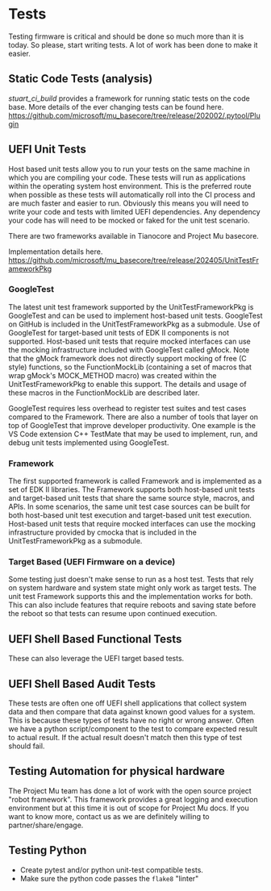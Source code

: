 # Tests

Testing firmware is critical and should be done so much more than it is today. So please, start writing tests. A lot
of work has been done to make it easier.

## Static Code Tests (analysis)

*stuart_ci_build* provides a framework for running static tests on the code base.  More details of the ever changing
tests can be found here. <https://github.com/microsoft/mu_basecore/tree/release/202002/.pytool/Plugin>

## UEFI Unit Tests

Host based unit tests allow you to run your tests on the same machine in which you are compiling your code.  These tests will run
as applications within the operating system host environment. This is the preferred route when possible as these
tests will automatically roll into the CI process and are much faster and easier to run. Obviously this means you
will need to write your code and tests with limited UEFI dependencies.  Any dependency your code has will need to be
mocked or faked for the unit test scenario.

There are two frameworks available in Tianocore and Project Mu basecore.

Implementation details here. <https://github.com/microsoft/mu_basecore/tree/release/202405/UnitTestFrameworkPkg>

### GoogleTest

The latest unit test framework supported by the UnitTestFrameworkPkg is GoogleTest and can be used to implement host-based unit tests. GoogleTest on GitHub is included in the UnitTestFrameworkPkg as a submodule. Use of GoogleTest for target-based unit tests of EDK II components is not supported. Host-based unit tests that require mocked interfaces can use the mocking infrastructure included with GoogleTest called gMock. Note that the gMock framework does not directly support mocking of free (C style) functions, so the FunctionMockLib (containing a set of macros that wrap gMock's MOCK_METHOD macro) was created within the UnitTestFrameworkPkg to enable this support. The details and usage of these macros in the FunctionMockLib are described later.

GoogleTest requires less overhead to register test suites and test cases compared to the Framework. There are also a number of tools that layer on top of GoogleTest that improve developer productivity. One example is the VS Code extension C++ TestMate that may be used to implement, run, and debug unit tests implemented using GoogleTest.

### Framework

The first supported framework is called Framework and is implemented as a set of EDK II libraries. The Framework supports both host-based unit tests and target-based unit tests that share the same source style, macros, and APIs. In some scenarios, the same unit test case sources can be built for both host-based unit test execution and target-based unit test execution. Host-based unit tests that require mocked interfaces can use the mocking infrastructure provided by cmocka that is included in the UnitTestFrameworkPkg as a submodule.


### Target Based (UEFI Firmware on a device)

Some testing just doesn't make sense to run as a host test.  Tests that rely on system hardware and system state might
only work as target tests.  The unit test Framework supports this and the implementation works for both.  This can
also include features that require reboots and saving state before the reboot so that tests can resume upon
continued execution.

## UEFI Shell Based Functional Tests

These can also leverage the UEFI target based tests.

## UEFI Shell Based Audit Tests

These tests are often one off UEFI shell applications that collect system data and then compare that data against known
good values for a system.  This is because these types of tests have no right or wrong answer.  Often we have a python
script/component to the test to compare expected result to actual result.  If the actual result doesn't match then this
type of test should fail.

## Testing Automation for physical hardware

The Project Mu team has done a lot of work with the open source project "robot framework".  This framework provides a
great logging and execution environment but at this time it is out of scope for Project Mu docs.  If you want to know
more, contact us as we are definitely willing to partner/share/engage.

## Testing Python

* Create pytest and/or python unit-test compatible tests.
* Make sure the python code passes the `flake8` "linter"
